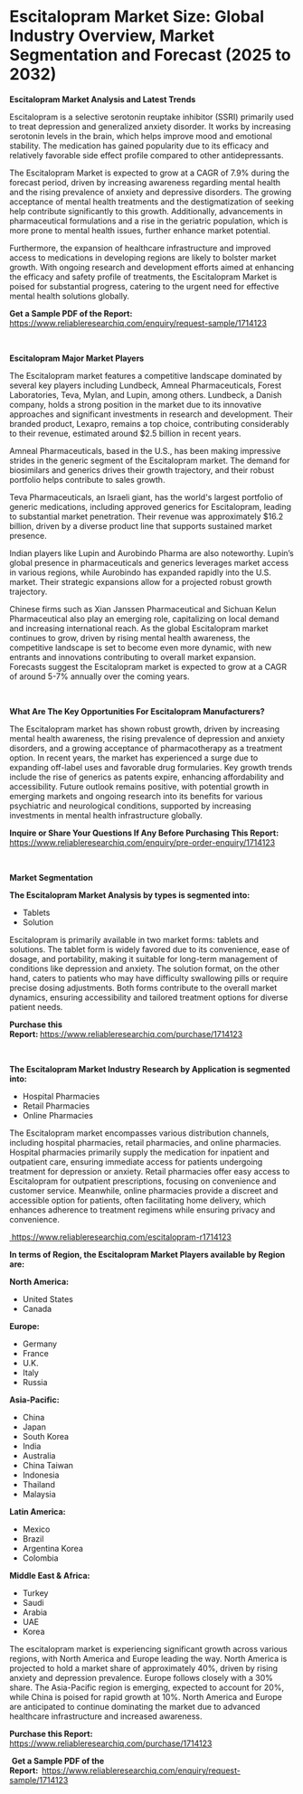<p><h1>Escitalopram Market Size: Global Industry Overview, Market Segmentation and Forecast (2025 to 2032)</h1></p><p><strong>Escitalopram Market Analysis and Latest Trends</strong></p>
<p><p>Escitalopram is a selective serotonin reuptake inhibitor (SSRI) primarily used to treat depression and generalized anxiety disorder. It works by increasing serotonin levels in the brain, which helps improve mood and emotional stability. The medication has gained popularity due to its efficacy and relatively favorable side effect profile compared to other antidepressants.</p><p>The Escitalopram Market is expected to grow at a CAGR of 7.9% during the forecast period, driven by increasing awareness regarding mental health and the rising prevalence of anxiety and depressive disorders. The growing acceptance of mental health treatments and the destigmatization of seeking help contribute significantly to this growth. Additionally, advancements in pharmaceutical formulations and a rise in the geriatric population, which is more prone to mental health issues, further enhance market potential.</p><p>Furthermore, the expansion of healthcare infrastructure and improved access to medications in developing regions are likely to bolster market growth. With ongoing research and development efforts aimed at enhancing the efficacy and safety profile of treatments, the Escitalopram Market is poised for substantial progress, catering to the urgent need for effective mental health solutions globally.</p></p>
<p><strong>Get a Sample PDF of the Report:&nbsp;</strong> <a href="https://www.reliableresearchiq.com/enquiry/request-sample/1714123?utm_campaign=2291&utm_medium=2&utm_source=Github&utm_content=ia&utm_term=19042025&utm_id=escitalopram">https://www.reliableresearchiq.com/enquiry/request-sample/1714123</a></p>
<p>&nbsp;</p>
<p><strong>Escitalopram Major Market Players</strong></p>
<p><p>The Escitalopram market features a competitive landscape dominated by several key players including Lundbeck, Amneal Pharmaceuticals, Forest Laboratories, Teva, Mylan, and Lupin, among others. Lundbeck, a Danish company, holds a strong position in the market due to its innovative approaches and significant investments in research and development. Their branded product, Lexapro, remains a top choice, contributing considerably to their revenue, estimated around $2.5 billion in recent years.</p><p>Amneal Pharmaceuticals, based in the U.S., has been making impressive strides in the generic segment of the Escitalopram market. The demand for biosimilars and generics drives their growth trajectory, and their robust portfolio helps contribute to sales growth.</p><p>Teva Pharmaceuticals, an Israeli giant, has the world's largest portfolio of generic medications, including approved generics for Escitalopram, leading to substantial market penetration. Their revenue was approximately $16.2 billion, driven by a diverse product line that supports sustained market presence.</p><p>Indian players like Lupin and Aurobindo Pharma are also noteworthy. Lupin’s global presence in pharmaceuticals and generics leverages market access in various regions, while Aurobindo has expanded rapidly into the U.S. market. Their strategic expansions allow for a projected robust growth trajectory.</p><p>Chinese firms such as Xian Janssen Pharmaceutical and Sichuan Kelun Pharmaceutical also play an emerging role, capitalizing on local demand and increasing international reach. As the global Escitalopram market continues to grow, driven by rising mental health awareness, the competitive landscape is set to become even more dynamic, with new entrants and innovations contributing to overall market expansion. Forecasts suggest the Escitalopram market is expected to grow at a CAGR of around 5-7% annually over the coming years.</p></p>
<p>&nbsp;</p>
<p><strong>What Are The Key Opportunities For Escitalopram Manufacturers?</strong></p>
<p><p>The Escitalopram market has shown robust growth, driven by increasing mental health awareness, the rising prevalence of depression and anxiety disorders, and a growing acceptance of pharmacotherapy as a treatment option. In recent years, the market has experienced a surge due to expanding off-label uses and favorable drug formularies. Key growth trends include the rise of generics as patents expire, enhancing affordability and accessibility. Future outlook remains positive, with potential growth in emerging markets and ongoing research into its benefits for various psychiatric and neurological conditions, supported by increasing investments in mental health infrastructure globally.</p></p>
<p><strong>Inquire or Share Your Questions If Any Before Purchasing This Report:</strong> <a href="https://www.reliableresearchiq.com/enquiry/pre-order-enquiry/1714123?utm_campaign=2291&utm_medium=2&utm_source=Github&utm_content=ia&utm_term=19042025&utm_id=escitalopram">https://www.reliableresearchiq.com/enquiry/pre-order-enquiry/1714123</a></p>
<p>&nbsp;</p>
<p><strong>Market Segmentation</strong></p>
<p><strong>The Escitalopram Market Analysis by types is segmented into:</strong></p>
<p><ul><li>Tablets</li><li>Solution</li></ul></p>
<p><p>Escitalopram is primarily available in two market forms: tablets and solutions. The tablet form is widely favored due to its convenience, ease of dosage, and portability, making it suitable for long-term management of conditions like depression and anxiety. The solution format, on the other hand, caters to patients who may have difficulty swallowing pills or require precise dosing adjustments. Both forms contribute to the overall market dynamics, ensuring accessibility and tailored treatment options for diverse patient needs.</p></p>
<p><strong>Purchase this Report:&nbsp;</strong><a href="https://www.reliableresearchiq.com/purchase/1714123?utm_campaign=2291&utm_medium=2&utm_source=Github&utm_content=ia&utm_term=19042025&utm_id=escitalopram">https://www.reliableresearchiq.com/purchase/1714123</a></p>
<p>&nbsp;</p>
<p><strong>The Escitalopram Market Industry Research by Application is segmented into:</strong></p>
<p><ul><li>Hospital Pharmacies</li><li>Retail Pharmacies</li><li>Online Pharmacies</li></ul></p>
<p><p>The Escitalopram market encompasses various distribution channels, including hospital pharmacies, retail pharmacies, and online pharmacies. Hospital pharmacies primarily supply the medication for inpatient and outpatient care, ensuring immediate access for patients undergoing treatment for depression or anxiety. Retail pharmacies offer easy access to Escitalopram for outpatient prescriptions, focusing on convenience and customer service. Meanwhile, online pharmacies provide a discreet and accessible option for patients, often facilitating home delivery, which enhances adherence to treatment regimens while ensuring privacy and convenience.</p></p>
<p><a href="https://www.reliableresearchiq.com/escitalopram-r1714123?utm_campaign=2291&utm_medium=2&utm_source=Github&utm_content=ia&utm_term=19042025&utm_id=escitalopram">&nbsp;https://www.reliableresearchiq.com/escitalopram-r1714123</a></p>
<p><strong>In terms of Region, the Escitalopram Market Players available by Region are:</strong></p>
<p>
    <p> <strong> North America: </strong>
        <ul>
            <li>United States</li>
            <li>Canada</li>
        </ul>
        </p> 
    <p> <strong> Europe: </strong>
        <ul>
            <li>Germany</li>
            <li>France</li>
            <li>U.K.</li>
            <li>Italy</li>
            <li>Russia</li>
        </ul>
        </p> 
    <p> <strong> Asia-Pacific: </strong>
        <ul>
            <li>China</li>
            <li>Japan</li>
            <li>South Korea</li>
            <li>India</li>
            <li>Australia</li>
            <li>China Taiwan</li>
            <li>Indonesia</li>
            <li>Thailand</li>
            <li>Malaysia</li>
        </ul>
        </p> 
    <p> <strong> Latin America: </strong>
        <ul>
            <li>Mexico</li>
            <li>Brazil</li>
            <li>Argentina Korea</li>
            <li>Colombia</li>
        </ul>
        </p> 
    <p> <strong> Middle East & Africa: </strong>
        <ul>
            <li>Turkey</li>
            <li>Saudi</li>
            <li>Arabia</li>
            <li>UAE</li>
            <li>Korea</li>
        </ul>
    </p>
    </p>
<p><p>The escitalopram market is experiencing significant growth across various regions, with North America and Europe leading the way. North America is projected to hold a market share of approximately 40%, driven by rising anxiety and depression prevalence. Europe follows closely with a 30% share. The Asia-Pacific region is emerging, expected to account for 20%, while China is poised for rapid growth at 10%. North America and Europe are anticipated to continue dominating the market due to advanced healthcare infrastructure and increased awareness.</p></p>
<p><strong>Purchase this Report: </strong><a href="https://www.reliableresearchiq.com/purchase/1714123?utm_campaign=2291&utm_medium=2&utm_source=Github&utm_content=ia&utm_term=19042025&utm_id=escitalopram">https://www.reliableresearchiq.com/purchase/1714123</a></p>
<p>&nbsp;<strong>Get a Sample PDF of the Report:&nbsp;&nbsp;</strong><a href="https://www.reliableresearchiq.com/enquiry/request-sample/1714123?utm_campaign=2291&utm_medium=2&utm_source=Github&utm_content=ia&utm_term=19042025&utm_id=escitalopram">https://www.reliableresearchiq.com/enquiry/request-sample/1714123</a></p>
<p><strong></strong></p>
<p><p></p><p></p><p></p></p>